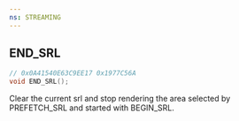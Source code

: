 ```yaml
---
ns: STREAMING
---
```

## END_SRL

```c
// 0x0A41540E63C9EE17 0x1977C56A
void END_SRL();
```

Clear the current srl and stop rendering the area selected by PREFETCH_SRL and started with BEGIN_SRL.

